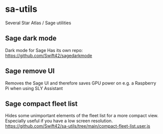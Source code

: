 # sa-utils
Several Star Atlas / Sage utilities

## Sage dark mode
Dark mode for Sage
Has its own repo: https://github.com/Swift42/sagedarkmode

## Sage remove UI
Removes the Sage UI and therefore saves GPU power on e.g. a Raspberry Pi when using SLY Assistant

## Sage compact fleet list
Hides some unimportant elements of the fleet list for a more compact view.
Especially useful if you have a low screen resolution.
https://github.com/Swift42/sa-utils/tree/main/compact-fleet-list.user.js
